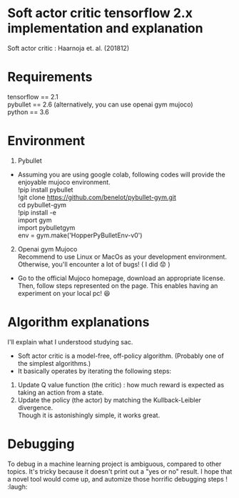 # Soft actor critic tensorflow 2.x implementation and explanation

Soft actor critic : Haarnoja et. al. (201812)

# Requirements
tensorflow == 2.1  
pybullet == 2.6 (alternatively, you can use openai gym mujoco)  
python == 3.6  


# Environment
1. Pybullet  
* Assuming you are using google colab, following codes will provide the enjoyable mujoco environment.  
!pip install pybullet  
!git clone https://github.com/benelot/pybullet-gym.git  
cd pybullet-gym  
!pip install -e  
import gym  
import pybulletgym  
env = gym.make('HopperPyBulletEnv-v0')  

2. Openai gym Mujoco  
Recommend to use Linux or MacOs as your development environment. Otherwise, you'll encounter a lot of bugs! ( I did :worried: )  
* Go to the official Mujoco homepage, download an appropriate license. Then, follow steps represented on the page.
This enables having an experiment on your local pc! :satisfied:


# Algorithm explanations
I'll explain what I understood studying sac.   
* Soft actor critic is a model-free, off-policy algorithm. (Probably one of the simplest algorithms.)  
* It basically operates by iterating the following steps:
1. Update Q value function (the critic) : how much reward is expected as taking an action from a state.  
2. Update the policy (the actor) by matching the Kullback-Leibler divergence.   
Though it is astonishingly simple, it works great. 



# Debugging  
To debug in a machine learning project is ambiguous, compared to other topics. It's tricky because it doesn't print out a "yes or no" result. I hope that a novel tool would come up, and automize those horrific debugging steps ! :laugh:


